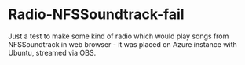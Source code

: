 # Radio-NFSSoundtrack-fail
Just a test to make some kind of radio which would play songs from NFSSoundtrack in web browser - it was placed on Azure instance with Ubuntu, streamed via OBS.
